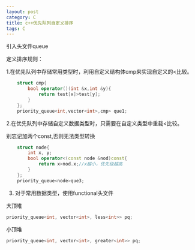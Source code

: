 ```yaml
---
layout: post
category: C
title: c++优先队列自定义排序
tags: C
---
```

 引入头文件queue

 定义排序规则：

1.在优先队列中存储常用类型时，利用自定义结构体cmp来实现自定义的<比较。 

```c++
    struct cmp{
        bool operator()(int &x,int &y){
            return test[x]>test[y];
        }
    };
    priority_queue<int,vector<int>,cmp> que1;

```
2.在优先队列中存储自定义数据类型时，只需要在自定义类型中重载<比较。

别忘记加两个const,否则无法类型转换

```c++
    struct node{
        int x, y;
        bool operator<(const node &nod)const{
            return x>nod.x;//x越小，优先级越高
        }
    };
    priority_queue<node>que3;
```


3. 对于常用数据类型，使用functional头文件

大顶堆

```c++
priority_queue<int, vector<int>, less<int>> pq;
```

小顶堆

```c++
priority_queue<int, vector<int>, greater<int>> pq;
```

